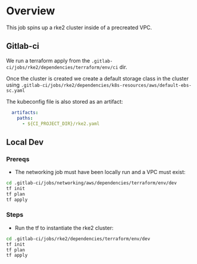 # Overview

This job spins up a rke2 cluster inside of a precreated VPC. 

## Gitlab-ci

We run a terraform apply from the `.gitlab-ci/jobs/rke2/dependencies/terraform/env/ci` dir.

Once the cluster is created we create a default storage class in the cluster using `.gitlab-ci/jobs/rke2/dependencies/k8s-resources/aws/default-ebs-sc.yaml`

The kubeconfig file is also stored as an artifact:

```yaml
  artifacts:
    paths:
      - ${CI_PROJECT_DIR}/rke2.yaml
```

## Local Dev

### Prereqs

* The networking job must have been locally run and a VPC must exist:

```bash
cd .gitlab-ci/jobs/networking/aws/dependencies/terraform/env/dev
tf init
tf plan
tf apply
```

### Steps

* Run the tf to instantiate the rke2 cluster:

```bash
cd .gitlab-ci/jobs/rke2/dependencies/terraform/env/dev
tf init
tf plan
tf apply
```
